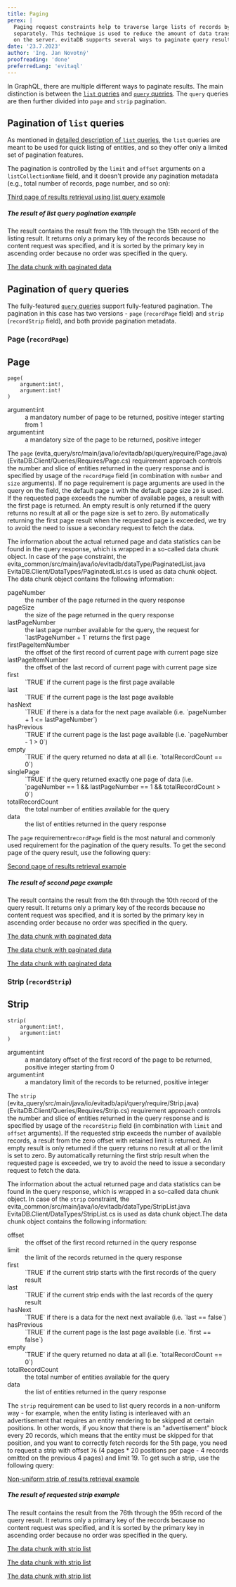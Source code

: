 ```yaml
---
title: Paging
perex: |
  Paging request constraints help to traverse large lists of records by splitting them into several parts that are requested 
  separately. This technique is used to reduce the amount of data transferred over the network and to reduce the load 
  on the server. evitaDB supports several ways to paginate query results, which are described in this section.
date: '23.7.2023'
author: 'Ing. Jan Novotný'
proofreading: 'done'
preferredLang: 'evitaql'
---
```


<LanguageSpecific to="graphql">

In GraphQL, there are multiple different ways to paginate results. The main distinction is between the
[`list` queries](../../use/api/query-data.md#list-queries) and [`query` queries](../../use/api/query-data.md#query-queries).
The `query` queries are then further divided into `page` and `strip` pagination.

## Pagination of `list` queries

As mentioned in [detailed description of `list` queries](../../use/api/query-data.md#list-queries), the `list` queries
are meant to be used for quick listing of entities, and so they offer only a limited set of pagination features. 

The pagination is controlled by the `limit` and `offset` arguments on a `listCollectionName` field, and it doesn't provide
any pagination metadata (e.g., total number of records, page number, and so on):

<SourceCodeTabs langSpecificTabOnly>

[Third page of results retrieval using list query example](/documentation/user/en/query/requirements/examples/paging/listEntities.graphql)
</SourceCodeTabs>

<Note type="info">

<NoteTitle toggles="true">

##### The result of list query pagination example
</NoteTitle>

The result contains the result from the 11th through the 15th record of the listing result. It returns only a primary key
of the records because no content request was specified, and it is sorted by the primary key in ascending order because
no order was specified in the query.

<LanguageSpecific to="graphql">

<MDInclude sourceVariable="data.listProduct">[The data chunk with paginated data](/documentation/user/en/query/requirements/examples/paging/listEntities.graphql.json.md)</MDInclude>

</LanguageSpecific>

</Note>

</LanguageSpecific>

<LanguageSpecific to="graphql">

## Pagination of `query` queries

The fully-featured [`query` queries](../../use/api/query-data.md#query-queries) support fully-featured pagination.
The pagination in this case has two versions - `page` (`recordPage` field) and `strip` (`recordStrip` field), and both provide pagination metadata.

### Page (`recordPage`)

</LanguageSpecific>
<LanguageSpecific to="evitaql,java,rest,csharp">

## Page

```evitaql-syntax
page(
    argument:int!,
    argument:int!
)
```

<dl>
    <dt>argument:int</dt>
    <dd>
        a mandatory number of page to be returned, positive integer starting from 1
    </dd>
    <dt>argument:int</dt>
    <dd>
        a mandatory size of the page to be returned, positive integer
    </dd>
</dl>

</LanguageSpecific>

The `page` 
<LanguageSpecific to="evitaql,java,rest">(<SourceClass>evita_query/src/main/java/io/evitadb/api/query/require/Page.java</SourceClass>)</LanguageSpecific><LanguageSpecific to="csharp">(<SourceClass>EvitaDB.Client/Queries/Requires/Page.cs</SourceClass>) requirement</LanguageSpecific>
<LanguageSpecific to="graphql">approach</LanguageSpecific>
controls the number and slice of entities returned in the query response<LanguageSpecific to="graphql"> and is specified by usage of the `recordPage` field (in combination with `number` and `size` arguments)</LanguageSpecific>. 
If no 
<LanguageSpecific to="evitaql,java,rest,csharp">page requirement is</LanguageSpecific>
<LanguageSpecific to="graphql">page arguments are</LanguageSpecific> used 
<LanguageSpecific to="evitaql,java,rest,csharp">in the query</LanguageSpecific>
<LanguageSpecific to="graphql">on the field</LanguageSpecific>,
the default page `1` with the default page size `20` is used. If the requested page exceeds the number of available
pages, a result with the first page is returned. An empty result is only returned if the query returns no result at all
or the page size is set to zero. By automatically returning the first page result when the requested page is exceeded,
we try to avoid the need to issue a secondary request to fetch the data.

The information about the actual returned page and data statistics can be found in the query response, which is wrapped
in a so-called data chunk object. <LanguageSpecific to="evitaql,java,rest,csharp">In case of the `page` constraint,
the <LanguageSpecific to="evitaql,java,rest"><SourceClass>evita_common/src/main/java/io/evitadb/dataType/PaginatedList.java</SourceClass></LanguageSpecific>
<LanguageSpecific to="csharp"><SourceClass>EvitaDB.Client/DataTypes/PaginatedList.cs</SourceClass></LanguageSpecific> is used as data chunk
object.</LanguageSpecific> The data chunk object contains the following information:

<dl>
    <dt>pageNumber</dt>
    <dd>
        the number of the page returned in the query response
    </dd>
    <dt>pageSize</dt>
    <dd>
        the size of the page returned in the query response
    </dd>
    <dt>lastPageNumber</dt>
    <dd>
        the last page number available for the query, the request for `lastPageNumber + 1` returns the first page
    </dd>
    <dt>firstPageItemNumber</dt>
    <dd>
        the offset of the first record of current page with current page size
    </dd>
    <dt>lastPageItemNumber</dt>
    <dd>
        the offset of the last record of current page with current page size
    </dd>
    <dt>first</dt>
    <dd>
        `TRUE` if the current page is the first page available
    </dd>
    <dt>last</dt>
    <dd>
        `TRUE` if the current page is the last page available
    </dd>
    <dt>hasNext</dt>
    <dd>
        `TRUE` if there is a data for the next page available (i.e. `pageNumber + 1 <= lastPageNumber`)
    </dd>
    <dt>hasPrevious</dt>
    <dd>
        `TRUE` if the current page is the last page available (i.e. `pageNumber - 1 > 0`)
    </dd>
    <dt>empty</dt>
    <dd>
        `TRUE` if the query returned no data at all (i.e. `totalRecordCount == 0`)
    </dd>
    <dt>singlePage</dt>
    <dd>
        `TRUE` if the query returned exactly one page of data (i.e. `pageNumber == 1 && lastPageNumber == 1 && totalRecordCount > 0`)
    </dd>
    <dt>totalRecordCount</dt>
    <dd>
        the total number of entities available for the query
    </dd>
    <dt>data</dt>
    <dd>
        the list of entities returned in the query response
    </dd>
</dl>

The <LanguageSpecific to="evitaql,java,rest,csharp">`page` requirement</LanguageSpecific><LanguageSpecific to="graphql">`recordPage` field</LanguageSpecific>
is the most natural and commonly used requirement for the pagination of the query results.
To get the second page of the query result, use the following query:

<SourceCodeTabs requires="evita_functional_tests/src/test/resources/META-INF/documentation/evitaql-init.java" langSpecificTabOnly>

[Second page of results retrieval example](/documentation/user/en/query/requirements/examples/paging/page.evitaql)
</SourceCodeTabs>

<Note type="info">

<NoteTitle toggles="true">

##### The result of second page example
</NoteTitle>

The result contains the result from the 6th through the 10th record of the query result. It returns only a primary key 
of the records because no content request was specified, and it is sorted by the primary key in ascending order because 
no order was specified in the query.

<LanguageSpecific to="evitaql,java,csharp">

<MDInclude sourceVariable="recordPage">[The data chunk with paginated data](/documentation/user/en/query/requirements/examples/paging/page.evitaql.json.md)</MDInclude>

</LanguageSpecific>
<LanguageSpecific to="graphql">

<MDInclude sourceVariable="data.queryProduct.recordPage">[The data chunk with paginated data](/documentation/user/en/query/requirements/examples/paging/page.graphql.json.md)</MDInclude>

</LanguageSpecific>
<LanguageSpecific to="rest">

<MDInclude sourceVariable="recordPage">[The data chunk with paginated data](/documentation/user/en/query/requirements/examples/paging/page.rest.json.md)</MDInclude>

</LanguageSpecific>

</Note>

<LanguageSpecific to="graphql">

### Strip (`recordStrip`)

</LanguageSpecific>

<LanguageSpecific to="evitaql,java,rest,csharp">

## Strip

```evitaql-syntax
strip(
    argument:int!,
    argument:int!
)
```

<dl>
    <dt>argument:int</dt>
    <dd>
        a mandatory offset of the first record of the page to be returned, positive integer starting from 0
    </dd>
    <dt>argument:int</dt>
    <dd>
        a mandatory limit of the records to be returned, positive integer
    </dd>
</dl>

</LanguageSpecific>

The `strip`
<LanguageSpecific to="evitaql,java,rest">(<SourceClass>evita_query/src/main/java/io/evitadb/api/query/require/Strip.java</SourceClass>)</LanguageSpecific><LanguageSpecific to="csharp">(<SourceClass>EvitaDB.Client/Queries/Requires/Strip.cs</SourceClass>) requirement</LanguageSpecific>
<LanguageSpecific to="graphql">approach</LanguageSpecific>
controls the number and slice of entities returned in the query response<LanguageSpecific to="graphql"> and is specified by usage of the `recordStrip` field (in combination with `limit` and `offset` arguments)</LanguageSpecific>.
If the requested strip exceeds the number of
available records, a result from the zero offset with retained limit is returned. An empty result is only returned if
the query returns no result at all or the limit is set to zero. By automatically returning the first strip result when
the requested page is exceeded, we try to avoid the need to issue a secondary request to fetch the data.

The information about the actual returned page and data statistics can be found in the query response, which is wrapped
in a so-called data chunk object. <LanguageSpecific to="evitaql,java,rest,csharp">In case of the `strip` constraint,
the <LanguageSpecific to="evitaql,java,rest"><SourceClass>evita_common/src/main/java/io/evitadb/dataType/StripList.java</SourceClass></LanguageSpecific>
<LanguageSpecific to="csharp"><SourceClass>EvitaDB.Client/DataTypes/StripList.cs</SourceClass></LanguageSpecific> is used as data chunk
object.</LanguageSpecific>The data chunk object contains the following information:

<dl>
    <dt>offset</dt>
    <dd>
        the offset of the first record returned in the query response
    </dd>
    <dt>limit</dt>
    <dd>
        the limit of the records returned in the query response
    </dd>
    <dt>first</dt>
    <dd>
        `TRUE` if the current strip starts with the first records of the query result
    </dd>
    <dt>last</dt>
    <dd>
        `TRUE` if the current strip ends with the last records of the query result
    </dd>
    <dt>hasNext</dt>
    <dd>
        `TRUE` if there is a data for the next next available (i.e. `last == false`)
    </dd>
    <dt>hasPrevious</dt>
    <dd>
        `TRUE` if the current page is the last page available (i.e. `first == false`)
    </dd>
    <dt>empty</dt>
    <dd>
        `TRUE` if the query returned no data at all (i.e. `totalRecordCount == 0`)
    </dd>
    <dt>totalRecordCount</dt>
    <dd>
        the total number of entities available for the query
    </dd>
    <dt>data</dt>
    <dd>
        the list of entities returned in the query response
    </dd>
</dl>

The `strip` requirement can be used to list query records in a non-uniform way - for example, when the entity listing is 
interleaved with an advertisement that requires an entity rendering to be skipped at certain positions. In other words, 
if you know that there is an "advertisement" block every 20 records, which means that the entity must be skipped for 
that position, and you want to correctly fetch records for the 5th page, you need to request a strip with offset `76` 
(4 pages * 20 positions per page - 4 records omitted on the previous 4 pages) and limit 19. To get such a strip, use 
the following query:

<SourceCodeTabs requires="evita_functional_tests/src/test/resources/META-INF/documentation/evitaql-init.java" langSpecificTabOnly>

[Non-uniform strip of results retrieval example](/documentation/user/en/query/requirements/examples/paging/strip.evitaql)
</SourceCodeTabs>

<Note type="info">

<NoteTitle toggles="true">

##### The result of requested strip example
</NoteTitle>

The result contains the result from the 76th through the 95th record of the query result. It returns only a primary key
of the records because no content request was specified, and it is sorted by the primary key in ascending order because
no order was specified in the query.

<LanguageSpecific to="evitaql,java,csharp">

<MDInclude sourceVariable="recordPage">[The data chunk with strip list](/documentation/user/en/query/requirements/examples/paging/strip.evitaql.json.md)</MDInclude>

</LanguageSpecific>
<LanguageSpecific to="graphql">

<MDInclude sourceVariable="data.queryProduct.recordStrip">[The data chunk with strip list](/documentation/user/en/query/requirements/examples/paging/strip.graphql.json.md)</MDInclude>

</LanguageSpecific>
<LanguageSpecific to="rest">

<MDInclude sourceVariable="recordPage">[The data chunk with strip list](/documentation/user/en/query/requirements/examples/paging/strip.rest.json.md)</MDInclude>

</LanguageSpecific>

</Note>